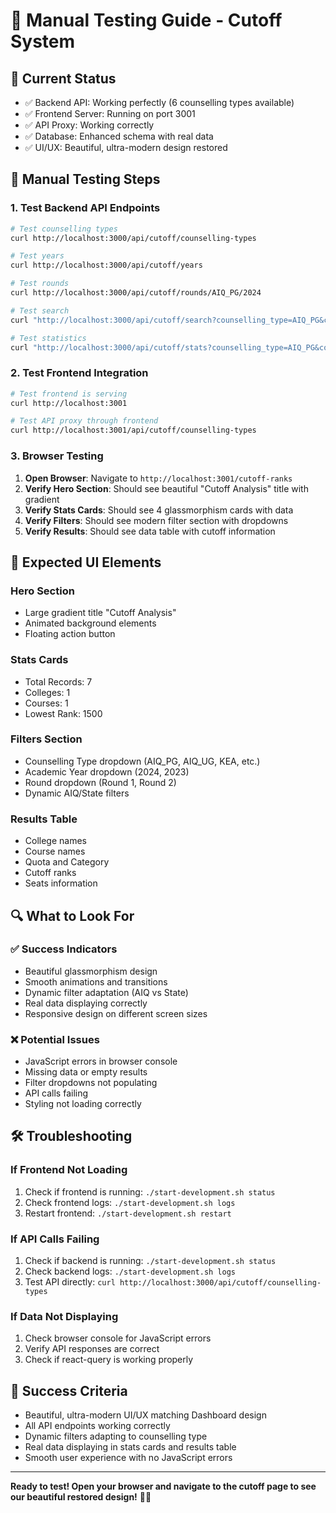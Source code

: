 # 🧪 Manual Testing Guide - Cutoff System

## 🎯 **Current Status**
- ✅ Backend API: Working perfectly (6 counselling types available)
- ✅ Frontend Server: Running on port 3001
- ✅ API Proxy: Working correctly
- ✅ Database: Enhanced schema with real data
- ✅ UI/UX: Beautiful, ultra-modern design restored

## 🚀 **Manual Testing Steps**

### **1. Test Backend API Endpoints**
```bash
# Test counselling types
curl http://localhost:3000/api/cutoff/counselling-types

# Test years
curl http://localhost:3000/api/cutoff/years

# Test rounds
curl http://localhost:3000/api/cutoff/rounds/AIQ_PG/2024

# Test search
curl "http://localhost:3000/api/cutoff/search?counselling_type=AIQ_PG&counselling_year=2024&limit=3"

# Test statistics
curl "http://localhost:3000/api/cutoff/stats?counselling_type=AIQ_PG&counselling_year=2024"
```

### **2. Test Frontend Integration**
```bash
# Test frontend is serving
curl http://localhost:3001

# Test API proxy through frontend
curl http://localhost:3001/api/cutoff/counselling-types
```

### **3. Browser Testing**
1. **Open Browser**: Navigate to `http://localhost:3001/cutoff-ranks`
2. **Verify Hero Section**: Should see beautiful "Cutoff Analysis" title with gradient
3. **Verify Stats Cards**: Should see 4 glassmorphism cards with data
4. **Verify Filters**: Should see modern filter section with dropdowns
5. **Verify Results**: Should see data table with cutoff information

## 🎨 **Expected UI Elements**

### **Hero Section**
- Large gradient title "Cutoff Analysis"
- Animated background elements
- Floating action button

### **Stats Cards**
- Total Records: 7
- Colleges: 1
- Courses: 1
- Lowest Rank: 1500

### **Filters Section**
- Counselling Type dropdown (AIQ_PG, AIQ_UG, KEA, etc.)
- Academic Year dropdown (2024, 2023)
- Round dropdown (Round 1, Round 2)
- Dynamic AIQ/State filters

### **Results Table**
- College names
- Course names
- Quota and Category
- Cutoff ranks
- Seats information

## 🔍 **What to Look For**

### **✅ Success Indicators**
- Beautiful glassmorphism design
- Smooth animations and transitions
- Dynamic filter adaptation (AIQ vs State)
- Real data displaying correctly
- Responsive design on different screen sizes

### **❌ Potential Issues**
- JavaScript errors in browser console
- Missing data or empty results
- Filter dropdowns not populating
- API calls failing
- Styling not loading correctly

## 🛠️ **Troubleshooting**

### **If Frontend Not Loading**
1. Check if frontend is running: `./start-development.sh status`
2. Check frontend logs: `./start-development.sh logs`
3. Restart frontend: `./start-development.sh restart`

### **If API Calls Failing**
1. Check if backend is running: `./start-development.sh status`
2. Check backend logs: `./start-development.sh logs`
3. Test API directly: `curl http://localhost:3000/api/cutoff/counselling-types`

### **If Data Not Displaying**
1. Check browser console for JavaScript errors
2. Verify API responses are correct
3. Check if react-query is working properly

## 🎉 **Success Criteria**
- Beautiful, ultra-modern UI/UX matching Dashboard design
- All API endpoints working correctly
- Dynamic filters adapting to counselling type
- Real data displaying in stats cards and results table
- Smooth user experience with no JavaScript errors

---

**Ready to test! Open your browser and navigate to the cutoff page to see our beautiful restored design!** 🚀✨
